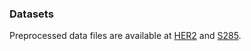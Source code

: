 ### Datasets

Preprocessed data files are available at [HER2](https://drive.google.com/drive/folders/1WVu2DO4hFBvRsMiotAePwUk1oV-RokV0?usp=drive_link) and [S285](https://drive.google.com/drive/folders/1WVu2DO4hFBvRsMiotAePwUk1oV-RokV0?usp=drive_link).
